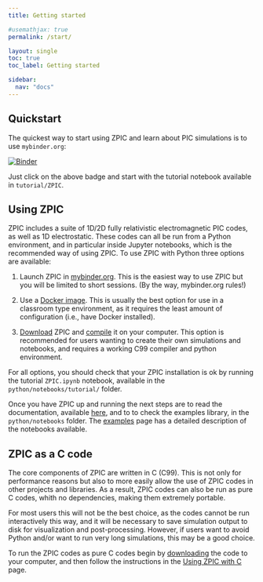 ```yaml
---
title: Getting started

#usemathjax: true
permalink: /start/

layout: single
toc: true
toc_label: Getting started

sidebar:
  nav: "docs"
---
```


## Quickstart

The quickest way to start using ZPIC and learn about PIC simulations is to use `mybinder.org`:

[![Binder](https://mybinder.org/badge_logo.svg)](https://mybinder.org/v2/gh/ricardo-fonseca/zpic/HEAD?urlpath=/lab/tree/python/notebooks)

Just click on the above badge and start with the tutorial notebook available in `tutorial/ZPIC`.

## Using ZPIC

ZPIC includes a suite of 1D/2D fully relativistic electromagnetic PIC codes, as well as 1D electrostatic. These codes can all be run from a Python environment, and in particular inside Jupyter notebooks, which is the recommended way of using ZPIC. To use ZPIC with Python three options are available:

1. Launch ZPIC in [mybinder.org](https://mybinder.org/v2/gh/ricardo-fonseca/zpic/HEAD?urlpath=/lab/tree/python/notebooks). This is the easiest way to use ZPIC but you will be limited to short sessions. (By the way, mybinder.org rules!)

2. Use a [Docker image](docker). This is usually the best option for use in a classroom type environment, as it requires the least amount of configuration (i.e., have Docker installed).

3. [Download](download) ZPIC and [compile](compile) it on your computer. This option is recommended for users wanting to create their own simulations and notebooks, and requires a working C99 compiler and python environment.

For all options, you should check that your ZPIC installation is ok by running the tutorial `ZPIC.ipynb` notebook, available in the `python/notebooks/tutorial/` folder.

Once you have ZPIC up and running the next steps are to read the documentation, available [here](../documentation/python), and to to check the examples library, in the `python/notebooks` folder. The [examples](../examples) page has a detailed description of the notebooks available.

## ZPIC as a C code

The core components of ZPIC are written in C (C99). This is not only for performance reasons but also to more easily allow the use of ZPIC codes in other projects and libraries. As a result, ZPIC codes can also be run as pure C codes, whith no dependencies, making them extremely portable.

For most users this will not be the best choice, as the codes cannot be run interactively this way, and it will be necessary to save simulation output to disk for visualization and post-processing. However, if users want to avoid Python and/or want to run very long simulations, this may be a good choice.

To run the ZPIC codes as pure C codes begin by [downloading](download) the code to your computer, and then follow the instructions in the [Using ZPIC with C](../documentation/c) page.
